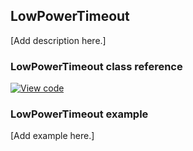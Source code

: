## LowPowerTimeout

[Add description here.]

### LowPowerTimeout class reference

[![View code](https://www.mbed.com/embed/?type=library)](https://os.mbed.com/docs/v5.6/mbed-os-api-doxy/classmbed_1_1_low_power_timeout.html)

### LowPowerTimeout example

[Add example here.]
